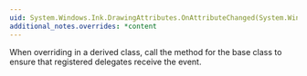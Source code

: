 ```yaml
---
uid: System.Windows.Ink.DrawingAttributes.OnAttributeChanged(System.Windows.Ink.PropertyDataChangedEventArgs)
additional_notes.overrides: *content
---
```


<p>When overriding <xref href="System.Windows.Ink.DrawingAttributes.OnAttributeChanged(System.Windows.Ink.PropertyDataChangedEventArgs)"></xref> in a derived class, call the <xref href="System.Windows.Ink.DrawingAttributes.OnAttributeChanged(System.Windows.Ink.PropertyDataChangedEventArgs)"></xref> method for the base class to ensure that registered delegates receive the event.</p>


